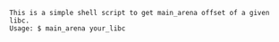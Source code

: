 	This is a simple shell script to get main_arena offset of a given libc.
	Usage: $ main_arena your_libc
